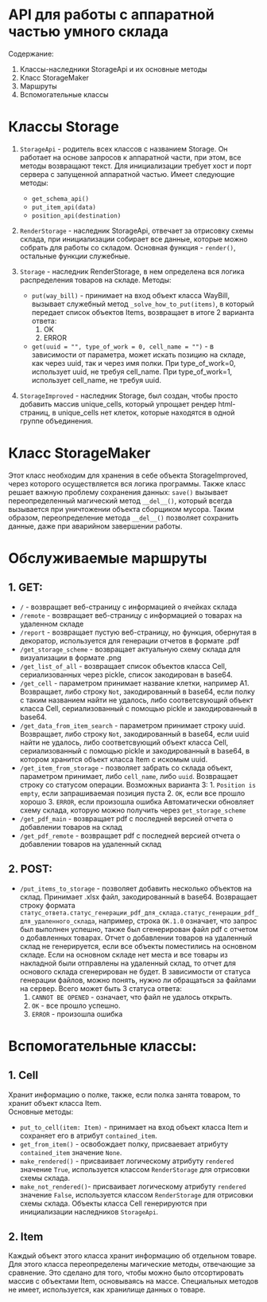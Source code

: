 # API для работы с аппаратной частью умного склада
Содержание:  
1. Классы-наследники StorageApi и их основные методы
2. Класс StorageMaker
3. Маршруты
4. Вспомогательные классы
  
  # Классы Storage
  1. `StorageApi` - родитель всех классов с названием Storage. 
  Он работает на основе запросов к аппаратной части, при этом, все методы возвращают текст.
  Для инициализации требует хост и порт сервера с запущенной аппаратной частью.
  Имеет следующие методы:
      * `get_schema_api()`
      * `put_item_api(data)`
      * `position_api(destination)  `
  
  2. `RenderStorage` - наследник StorageApi, отвечает за отрисовку схемы склада, при инициализации собирает все данные, которые можно собрать для работы со складом.
  Основная функция - `render()`, остальные функции служебные. 
 
  3. `Storage` - наследник RenderStorage, в нем определена вся логика распределения товаров на складе.
  Методы:
  
      * `put(way_bill)` - принимает на вход объект класса WayBill, вызывает служебный метод 
      `_solve_how_to_put(items)`, в который передает список объектов Items, возвращает в итоге
      2 варианта ответа:
        1. OK
        2. ERROR  
       * `get(uuid = "", type_of_work = 0, cell_name = "")` - в зависимости от параметра, может искать позицию на складе, как через uuid, так и через имя полки.
       При type_of_work=0, использует uuid, не требуя cell_name.
       При type_of_work=1, использует cell_name, не требуя uuid.  
   4. `StorageImproved` - наследник Storage, был создан, чтобы просто добавить массив unique_cells, 
   который упрощает рендер html-страниц, в unique_cells нет клеток, которые находятся в одной группе объединения.
   # Класс StorageMaker
   Этот класс необходим для хранения в себе объекта StorageImproved, через которого осуществляется вся логика программы.
   Также класс решает важную проблему сохранения данных: `save()` вызывает переопределенный магический метод `__del__()`, который всегда вызывается при уничтожении объекта сборщиком мусора.
   Таким образом, переопределение метода `__del__()` позволяет сохранить данные, даже при аварийном завершении работы. 
   # Обслуживаемые маршруты
   ## 1. GET:
   * `/` - возвращает веб-страницу с информацией о ячейках склада
   * `/remote` - возвращает веб-страницу с информацией о товарах на удаленном складе
   * `/report` - возвращает пустую веб-страницу, но функция, обернутая в декоратор, используется для генерации отчетов в формате .pdf
   * `/get_storage_scheme` - возвращает актуальную схему склада для визуализации в формате .png
   * `/get_list_of_all` - возвращает список объектов класса Cell, сериализованных через pickle, список закодирован в base64.
   * `/get_cell` - параметром принимает название клетки, например A1.
   Возвращает, либо строку `Not`, закодированный в base64, если полку с таким названием найти не удалось, либо соответсвующий объект класса Cell, сериализованный с помощью pickle и закодированный в base64.
   * `/get_data_from_item_search` - параметром принимает строку uuid.
   Возвращает, либо строку `Not`, закодированный в base64, если uuid найти не удалось, либо соответсвующий объект класса Cell, сериализованный с помощью pickle и закодированный в base64, в котором хранится объект класса Item с искомым uuid.
   * `/get_item_from_storage` - позволяет забрать со склада объект, параметром принимает, либо `cell_name`, либо `uuid`.
   Возвращает строку со статусом операции. Возможных варианта 3: 
    1. `Position is empty`, если запрашиваемая позиция пуста
    2. `OK`, если все прошло хорошо
    3. `ERROR`, если произошла ошибка
    Автоматически обновляет схему склада, которую можно получить через `get_storage_scheme`
   * `/get_pdf_main` - возвращает pdf с последней версией отчета о добавлении товаров на склад
   * `/get_pdf_remote` - возвращает pdf с последней версией отчета о добавлении товаров на удаленный склад
   
  ## 2. POST:
  * `/put_items_to_storage` - позволяет добавить несколько объектов на склад. Принимает .xlsx файл, закодированный в base64.
  Возвращает строку формата `статус_ответа.статус_генерации_pdf_для_склада.статус_генерации_pdf_для_удаленного_склада`, например, строка
  `OK.1.0` означает, что запрос был выполнен успешно, также был сгенерирован файл pdf с отчетом о добавленных товарах. 
  Отчет о добавлении товаров на удаленный склад не генерируется, если все объекты поместились на основном складе. 
  Если на основном складе нет места и все товары из накладной были отправлены на удаленный склад, то отчет для основого склада сгенерирован не будет.
  В зависимости от статуса генерации файлов, можно понять, нужно ли обращаться за файлами на сервер.
  Всего может быть 3 статуса ответа:
    1. `CANNOT BE OPENED` - означает, что файл не удалось открыть.
    2. `OK` - все прошло успешно.
    3. `ERROR` - произошла ошибка
    
# Вспомогательные классы:
## 1. Cell
Хранит информацию о полке, также, если полка занята товаром, то хранит объект класса Item.  
Основные методы:
* `put_to_cell(item: Item)` - принимает на вход объект класса Item и сохраняет его в атрибут `contained_item`.
* `get_from_item()` - освобождает полку, присваевает атрибуту `contained_item` значение `None`.
* `make_rendered()` - присваивает логическому атрибуту `rendered` значение `True`, используется классом `RenderStorage` для отрисовки схемы склада.
* `make_not_rendered()`- присваивает логическому атрибуту `rendered` значение `False`, используется классом `RenderStorage` для отрисовки схемы склада.
Объекты класса Cell генерируются при инициализации наследников `StorageApi`. 
## 2. Item
Каждый объект этого класса хранит информацию об отдельном товаре. Для этого класса переопределены магические методы, отвечающие за сравнение.
Это сделано для того, чтобы можно было отсортировать массив с объектами Item, основываясь на массе. Специальных методов не имеет, используется, как хранилище данных о товаре.
